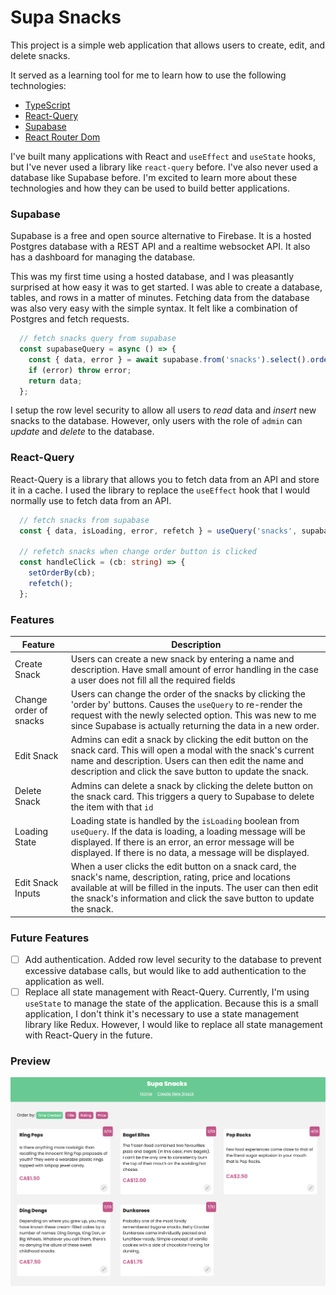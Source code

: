 # Supa Snacks

This project is a simple web application that allows users to create, edit, and delete snacks. 

It served as a learning tool for me to learn how to use the following technologies:

- [TypeScript](https://www.typescriptlang.org/)
- [React-Query](https://react-query.tanstack.com/)
- [Supabase](https://supabase.io/)
- [React Router Dom](https://reactrouter.com/web/guides/quick-start)

I've built many applications with React and `useEffect` and `useState` hooks, but I've never used a library like `react-query` before. I've also never used a database like Supabase before. I'm excited to learn more about these technologies and how they can be used to build better applications.

### Supabase

Supabase is a free and open source alternative to Firebase. It is a hosted Postgres database with a REST API and a realtime websocket API. It also has a dashboard for managing the database.

This was my first time using a hosted database, and I was pleasantly surprised at how easy it was to get started. I was able to create a database, tables, and rows in a matter of minutes. Fetching data from the database was also very easy with the simple syntax. It felt like a combination of Postgres and fetch requests.

```ts
  // fetch snacks query from supabase
  const supabaseQuery = async () => {
    const { data, error } = await supabase.from('snacks').select().order(orderBy, { ascending: true });
    if (error) throw error;
    return data;
  };
```

I setup the row level security to allow all users to *read* data and *insert* new snacks to the database. However, only users with the role of `admin` can *update* and *delete* to the database. 

### React-Query

React-Query is a library that allows you to fetch data from an API and store it in a cache. I used the library to replace the `useEffect` hook that I would normally use to fetch data from an API. 

```ts
  // fetch snacks from supabase
  const { data, isLoading, error, refetch } = useQuery('snacks', supabaseQuery);

  // refetch snacks when change order button is clicked
  const handleClick = (cb: string) => {
    setOrderBy(cb);
    refetch();
  };

```

### Features

| Feature                | Description                                                                                                                                                                                                                                             |
| ---------------------- | ------------------------------------------------------------------------------------------------------------------------------------------------------------------------------------------------------------------------------------------------------- |
| Create Snack           | Users can create a new snack by entering a name and description. Have small amount of error handling in the case a user does not fill all the required fields                                                                                           |
| Change order of snacks | Users can change the order of the snacks by clicking the 'order by' buttons. Causes the `useQuery` to re-render the request with the newly selected option. This was new to me since Supabase is actually returning the data in a new order.            |
| Edit Snack             | Admins can edit a snack by clicking the edit button on the snack card. This will open a modal with the snack's current name and description. Users can then edit the name and description and click the save button to update the snack.                |
| Delete Snack           | Admins can delete a snack by clicking the delete button on the snack card. This triggers a query to Supabase to delete the item with that `id`                                                                                                          |
| Loading State          | Loading state is handled by the `isLoading` boolean from `useQuery`. If the data is loading, a loading message will be displayed. If there is an error, an error message will be displayed. If there is no data, a message will be displayed.           |
| Edit Snack Inputs      | When a user clicks the edit button on a snack card, the snack's name, description, rating, price and locations available at will be filled in the inputs. The user can then edit the snack's information and click the save button to update the snack. |

### Future Features

- [ ] Add authentication. Added row level security to the database to prevent excessive database calls, but would like to add authentication to the application as well.
- [ ] Replace all state management with React-Query. Currently, I'm using `useState` to manage the state of the application. Because this is a small application, I don't think it's necessary to use a state management library like Redux. However, I would like to replace all state management with React-Query in the future.

### Preview

<img src="./public/preview.png" alt="preview" />
